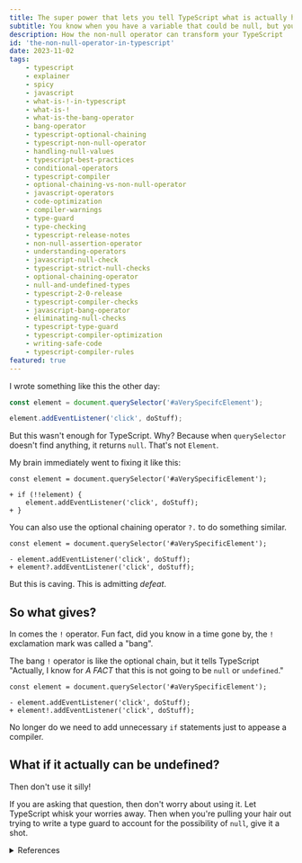 ```yaml
---
title: The super power that lets you tell TypeScript what is actually happening
subtitle: You know when you have a variable that could be null, but you know it won't ever be. Yeah, this is for that.
description: How the non-null operator can transform your TypeScript
id: 'the-non-null-operator-in-typescript'
date: 2023-11-02
tags:
    - typescript
    - explainer
    - spicy
    - javascript
    - what-is-!-in-typescript
    - what-is-!
    - what-is-the-bang-operator
    - bang-operator
    - typescript-optional-chaining
    - typescript-non-null-operator
    - handling-null-values
    - typescript-best-practices
    - conditional-operators
    - typescript-compiler
    - optional-chaining-vs-non-null-operator
    - javascript-operators
    - code-optimization
    - compiler-warnings
    - type-guard
    - type-checking
    - typescript-release-notes
    - non-null-assertion-operator
    - understanding-operators
    - javascript-null-check
    - typescript-strict-null-checks
    - optional-chaining-operator
    - null-and-undefined-types
    - typescript-2-0-release
    - typescript-compiler-checks
    - javascript-bang-operator
    - eliminating-null-checks
    - typescript-type-guard
    - typescript-compiler-optimization
    - writing-safe-code
    - typescript-compiler-rules
featured: true
---
```


I wrote something like this the other day:

```js
const element = document.querySelector('#aVerySpecifcElement');

element.addEventListener('click', doStuff);
```

But this wasn't enough for TypeScript. Why? Because when `querySelector` doesn't find anything, it returns `null`. That's not `Element`.

My brain immediately went to fixing it like this:

```diff-js
const element = document.querySelector('#aVerySpecificElement');

+ if (!!element) {
    element.addEventListener('click', doStuff);
+ }
```

You can also use the optional chaining operator `?.` to do something similar.

```diff-js
const element = document.querySelector('#aVerySpecificElement');

- element.addEventListener('click', doStuff);
+ element?.addEventListener('click', doStuff);
```

But this is caving. This is admitting *defeat*.

## So what gives?

In comes the `!` operator. Fun fact, did you know in a time gone by, the `!` exclamation mark was called a "bang". 

The bang `!` operator is like the optional chain, but it tells TypeScript "Actually, I know for *A FACT* that this is not going to be `null` or `undefined`."

```diff-js
const element = document.querySelector('#aVerySpecificElement');

- element.addEventListener('click', doStuff);
+ element!.addEventListener('click', doStuff);
```

No longer do we need to add unnecessary `if` statements just to appease a compiler.

## What if it actually can be undefined?

Then don't use it silly!

If you are asking that question, then don't worry about using it. Let TypeScript whisk your worries away. Then when you're pulling your hair out trying to write a type guard to account for the possibility of `null`, give it a shot.

<details>
    <summary>References</summary>
    <a href="https://www.typescriptlang.org/docs/handbook/release-notes/typescript-2-0.html#non-null-assertion-operator">The release notes for TypeScript 2.0</a>
</details>